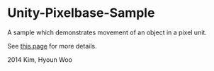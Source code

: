Unity-Pixelbase-Sample
======================

A sample which demonstrates movement of an object in a pixel unit.

See [this page](http://tsubakit1.hateblo.jp/entry/20140706/1404627990) for more details.



2014 Kim, Hyoun Woo


